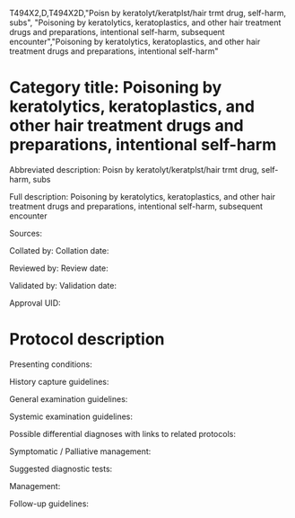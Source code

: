 T494X2,D,T494X2D,"Poisn by keratolyt/keratplst/hair trmt drug, self-harm, subs", "Poisoning by keratolytics, keratoplastics, and other hair treatment drugs and preparations, intentional self-harm, subsequent encounter","Poisoning by keratolytics, keratoplastics, and other hair treatment drugs and preparations, intentional self-harm"
# Category title: Poisoning by keratolytics, keratoplastics, and other hair treatment drugs and preparations, intentional self-harm

Abbreviated description: Poisn by keratolyt/keratplst/hair trmt drug, self-harm, subs

Full description: Poisoning by keratolytics, keratoplastics, and other hair treatment drugs and preparations, intentional self-harm, subsequent encounter

Sources:

Collated by:
Collation date:

Reviewed by:
Review date:

Validated by:
Validation date:

Approval UID:

# Protocol description

Presenting conditions:

History capture guidelines:

General examination guidelines:

Systemic examination guidelines:

Possible differential diagnoses with links to related protocols:

Symptomatic / Palliative management:

Suggested diagnostic tests:

Management:

Follow-up guidelines:
